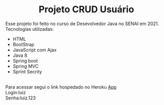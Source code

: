 <h1 align="center">
    Projeto CRUD Usuário
</h1>

Esse projeto foi feito no curso de Desevolvedor Java no SENAI em 2021.<br>
Tecnologias utilizadas:<br>
- HTML<br>
- BootStrap<br>
- JavaScript com Ajax <br>
- Java 8<br>
- Spring boot<br>
- Spring MVC<br>
- Sprint Secrity<br>
<br>
Para acessar segui o link hospedado no Heroku <a href="https://qua-209030.herokuapp.com/">App</a>
<br>
Login:luiz <br>
Senha:luiz.123

